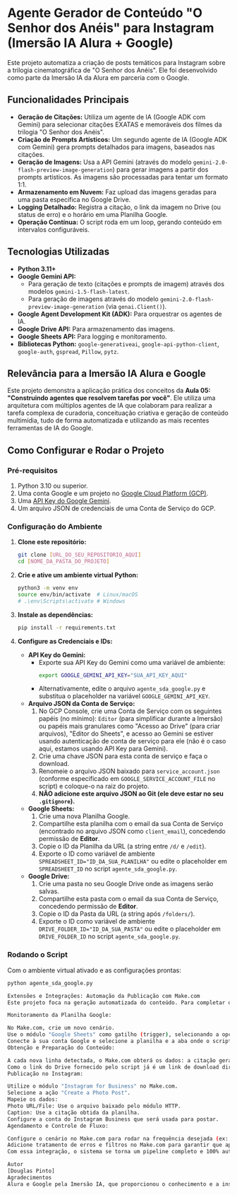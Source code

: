 # Agente Gerador de Conteúdo "O Senhor dos Anéis" para Instagram (Imersão IA Alura + Google)

Este projeto automatiza a criação de posts temáticos para Instagram sobre a trilogia cinematográfica de "O Senhor dos Anéis". Ele foi desenvolvido como parte da Imersão IA da Alura em parceria com o Google.

## Funcionalidades Principais

* **Geração de Citações:** Utiliza um agente de IA (Google ADK com Gemini) para selecionar citações EXATAS e memoráveis dos filmes da trilogia "O Senhor dos Anéis".
* **Criação de Prompts Artísticos:** Um segundo agente de IA (Google ADK com Gemini) gera prompts detalhados para imagens, baseados nas citações.
* **Geração de Imagens:** Usa a API Gemini (através do modelo `gemini-2.0-flash-preview-image-generation`) para gerar imagens a partir dos prompts artísticos. As imagens são processadas para tentar um formato 1:1.
* **Armazenamento em Nuvem:** Faz upload das imagens geradas para uma pasta específica no Google Drive.
* **Logging Detalhado:** Registra a citação, o link da imagem no Drive (ou status de erro) e o horário em uma Planilha Google.
* **Operação Contínua:** O script roda em um loop, gerando conteúdo em intervalos configuráveis.

## Tecnologias Utilizadas

* **Python 3.11+**
* **Google Gemini API:**
     * Para geração de texto (citações e prompts de imagem) através dos modelos `gemini-1.5-flash-latest`.
     * Para geração de imagens através do modelo `gemini-2.0-flash-preview-image-generation` (via `genai.Client()`).
* **Google Agent Development Kit (ADK):** Para orquestrar os agentes de IA.
* **Google Drive API:** Para armazenamento das imagens.
* **Google Sheets API:** Para logging e monitoramento.
* **Bibliotecas Python:** `google-generativeai`, `google-api-python-client`, `google-auth`, `gspread`, `Pillow`, `pytz`.

## Relevância para a Imersão IA Alura e Google

Este projeto demonstra a aplicação prática dos conceitos da **Aula 05: "Construindo agentes que resolvem tarefas por você"**. Ele utiliza uma arquitetura com múltiplos agentes de IA que colaboram para realizar a tarefa complexa de curadoria, conceituação criativa e geração de conteúdo multimídia, tudo de forma automatizada e utilizando as mais recentes ferramentas de IA do Google.

## Como Configurar e Rodar o Projeto

### Pré-requisitos

1.  Python 3.10 ou superior.
2.  Uma conta Google e um projeto no [Google Cloud Platform (GCP)](https://console.cloud.google.com/).
3.  Uma [API Key do Google Gemini](https://aistudio.google.com/makersuite/apikey).
4.  Um arquivo JSON de credenciais de uma Conta de Serviço do GCP.

### Configuração do Ambiente

1.  **Clone este repositório:**
    ```bash
    git clone [URL_DO_SEU_REPOSITORIO_AQUI]
    cd [NOME_DA_PASTA_DO_PROJETO]
    ```

2.  **Crie e ative um ambiente virtual Python:**
    ```bash
    python3 -m venv env
    source env/bin/activate  # Linux/macOS
    # .\env\Scripts\activate # Windows
    ```

3.  **Instale as dependências:**
    ```bash
    pip install -r requirements.txt
    ```

4.  **Configure as Credenciais e IDs:**
    * **API Key do Gemini:**
        * Exporte sua API Key do Gemini como uma variável de ambiente:
            ```bash
            export GOOGLE_GEMINI_API_KEY="SUA_API_KEY_AQUI"
            ```
        * Alternativamente, edite o arquivo `agente_sda_google.py` e substitua o placeholder na variável `GOOGLE_GEMINI_API_KEY`.
    * **Arquivo JSON da Conta de Serviço:**
        1.  No GCP Console, crie uma Conta de Serviço com os seguintes papéis (no mínimo): `Editor` (para simplificar durante a Imersão) ou papéis mais granulares como "Acesso ao Drive" (para criar arquivos), "Editor do Sheets", e acesso ao Gemini se estiver usando autenticação de conta de serviço para ele (não é o caso aqui, estamos usando API Key para Gemini).
        2.  Crie uma chave JSON para esta conta de serviço e faça o download.
        3.  Renomeie o arquivo JSON baixado para `service_account.json` (conforme especificado em `GOOGLE_SERVICE_ACCOUNT_FILE` no script) e coloque-o na raiz do projeto.
        4.  **NÃO adicione este arquivo JSON ao Git (ele deve estar no seu `.gitignore`).**
    * **Google Sheets:**
        1.  Crie uma nova Planilha Google.
        2.  Compartilhe esta planilha com o email da sua Conta de Serviço (encontrado no arquivo JSON como `client_email`), concedendo permissão de **Editor**.
        3.  Copie o ID da Planilha da URL (a string entre `/d/` e `/edit`).
        4.  Exporte o ID como variável de ambiente `SPREADSHEET_ID="ID_DA_SUA_PLANILHA"` ou edite o placeholder em `SPREADSHEET_ID` no script `agente_sda_google.py`.
    * **Google Drive:**
        1.  Crie uma pasta no seu Google Drive onde as imagens serão salvas.
        2.  Compartilhe esta pasta com o email da sua Conta de Serviço, concedendo permissão de **Editor**.
        3.  Copie o ID da Pasta da URL (a string após `/folders/`).
        4.  Exporte o ID como variável de ambiente `DRIVE_FOLDER_ID="ID_DA_SUA_PASTA"` ou edite o placeholder em `DRIVE_FOLDER_ID` no script `agente_sda_google.py`.

### Rodando o Script

Com o ambiente virtual ativado e as configurações prontas:
```bash
python agente_sda_google.py

Extensões e Integrações: Automação da Publicação com Make.com
Este projeto foca na geração automatizada do conteúdo. Para completar o ciclo e automatizar a publicação no Instagram, uma integração com plataformas de automação como o Make.com pode ser facilmente implementada:

Monitoramento da Planilha Google:

No Make.com, crie um novo cenário.
Use o módulo "Google Sheets" como gatilho (trigger), selecionando a opção "Watch New Rows" (Observar Novas Linhas).
Conecte à sua conta Google e selecione a planilha e a aba onde o script salva os dados.
Obtenção e Preparação do Conteúdo:

A cada nova linha detectada, o Make.com obterá os dados: a citação gerada (para a legenda do Instagram) e o link da imagem no Google Drive.
Como o link do Drive fornecido pelo script já é um link de download direto (uc?export=download), use o módulo "HTTP" > "Get a file" do Make.com para baixar os bytes da imagem.
Publicação no Instagram:

Utilize o módulo "Instagram for Business" no Make.com.
Selecione a ação "Create a Photo Post".
Mapeie os dados:
Photo URL/File: Use o arquivo baixado pelo módulo HTTP.
Caption: Use a citação obtida da planilha.
Configure a conta do Instagram Business que será usada para postar.
Agendamento e Controle de Fluxo:

Configure o cenário no Make.com para rodar na frequência desejada (ex: a cada X horas, ou assim que uma nova linha for adicionada, com um pequeno delay para garantir que o upload da imagem no Drive foi concluído).
Adicione tratamento de erros e filtros no Make.com para garantir que apenas posts válidos sejam publicados (ex: verificar se o link da imagem não contém "ERRO").
Com essa integração, o sistema se torna um pipeline completo e 100% automatizado, desde a concepção e geração do conteúdo por IA até a sua publicação na rede social.

Autor
[Douglas Pinto]
Agradecimentos
Alura e Google pela Imersão IA, que proporcionou o conhecimento e a inspiração para este projeto.